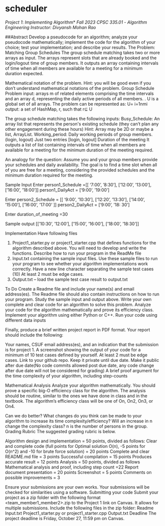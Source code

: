 # scheduler

*Project* *1*: *Implementing* Algorithm*
*Fall* *2023*   *CPSC* *335.01* - *Algorithm* *Engineering*
*Instructor: Divyansh Mohan Rao* 

##Abstract
Develop a pseudocode for an algorithm; analyze your pseudocode mathematically; implement the code for the algorithm of your choice; test your implementation; and describe your results.
The Problem:  Matching Group Schedules
The group schedule matching takes two or more arrays as input. The arrays represent slots that are already booked and the login/logout time of group members. It outputs an array containing intervals of time when all members are available for a meeting for a minimum duration expected.

Mathematical notation of the problem.
Hint: you will be good even if you don’t understand  mathematical notations of the problem.
Group Schedule Problem 
input: arrays m of related elements comprising the time intervals and an array d, representing the daily active periods of all members. . U is a global set of all arrays. The problem can be represented as: 
U= i=1nmi
output: a set of HashMap, r,  such that r⊆ U


The group schedule matching takes the following inputs: 
Busy_Schedule: An array list that represents the person's existing schedule (they can’t plan any other engagement during these hours) 
Hint: Array may be 2D or maybe a list, ArrayList.
Working_period: Daily working periods of group members. (login, logout) 
Just two entries [login, logout]
Duration of the meeting It outputs a list of list containing intervals of time when all members are available for a meeting for the minimum duration of the meeting required.


An analogy for the question:
Assume you and your group members provide your schedules and daily availability. The goal is to find a time slot when all of you are free for a meeting, considering the provided schedules and the minimum duration required for the meeting.


Sample Input
Enter person1_Schedule =[[ ‘7:00’, ’8:30’],  [’12:00’, ’13:00’],  [’16:00’, ’18:00’]]
person1_DailyAct = [‘9:00’, ’19:00’]

Enter person2_Schedule = [[ ‘9:00’, ’10:30’],  [’12:20’, ’13:30’],  [’14:00’, ’15:00’], [’16:00’, ’17:00’ ]]
person2_DailyAct = [‘9:00’, ’18: 30’]

Enter duration_of_meeting =30

Sample output 
[[’10:30’, ’12:00’], [’15:00’, ’16:00’], [’18:00’, ’18:30’]]

Implementation
Have following files 
1. Project1_starter.py or project1_starter.cpp that defines functions for the algorithm described above. You will need to develop and write the functions. Describe how to run your program in the ReadMe file 
2. Input.txt containing the sample input files. Use these sample files to run your program to see whether your algorithm implementations work correctly. Have a new line character separating the sample test cases (10) At least 2 must be edge cases.
 3. Output.txt – load the sample test case result to output.txt

To Do
Create a Readme file and include your name(s) and email address(es). The Readme file should also contain instructions on how to run your program. 
Study the sample input and output above. Write your own complete and clear code for an algorithm to solve this problem. 
Analyze your code for the algorithm mathematically and prove its efficiency class. 
Implement your algorithm using either Python or C++. 
Run your code using different data inputs

Finally, produce a brief written project report in PDF format. Your report should include the following:

Your names, CSUF email address(es), and an indication that the submission is for project 1. 
A screenshot showing the output of your code for a minimum of 10 test cases defined by yourself. At least 2 must be edge cases.
Link to your github repo. Keep it private until due date. Make it public after due date(No code commits allowed post due date, any code change after due date will not be considered for grading)
A brief proof argument for the time complexity of your algorithm, including step-counts

Mathematical Analysis
Analyze your algorithm mathematically. You should prove a specific big-O efficiency class for the algorithm. The analysis should be routine, similar to the ones we have done in class and in the textbook. The algorithm’s efficiency class will be one of On, On2, On3, or On4.

Can we do better? What changes do you think can be made to your algorithm to increase its time complexity/efficiency?  Will an increase in n change the complexity class? n is the number of persons in the group.
Grading Rubric
The suggested grading rubric is below.

Algorithm design and implementation = 50 points, divided as follows:
Clear and complete code (full points for Optimal solution O(n),  -5 points for O(n^2) and -10 for brute force solution) = 20 points 
Complete and clear README.md file = 3 points 
Successful compilation = 15 points 
Produces accurate result = 12 points
 Analysis = 50 points, divided as follows 
Mathematical analysis and proof, including step count =22 
Report document presentation = 20 points 
Screenshot = 5 points
Comments on possible improvements = 3

Ensure your submissions are your own works. Your submissions will be checked for similarities using a software.
Submitting your code
Submit your project as a zip folder with the following format <team_member1_member2>.zip to the Project 1 link on Canvas. It allows for multiple submissions. 
Include the following files in the zip folder: 
Readme
Input.txt 
Project1_starter.py or project1_starter.cpp 
Output.txt
Deadline
The project deadline is Friday, October 27, 11:59 pm on Canvas.
